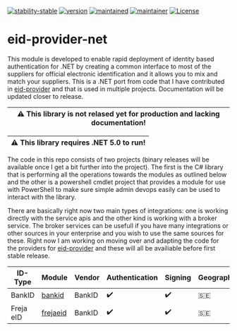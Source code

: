 [![stability-stable](https://img.shields.io/badge/stability-beta-red.svg)](#)
[![version](https://img.shields.io/badge/version-0.0.1-red.svg)](#)
[![maintained](https://img.shields.io/maintenance/yes/2020.svg)](#)
[![maintainer](https://img.shields.io/badge/maintainer-daniel%20sörlöv-blue.svg)](https://github.com/DSorlov)
[![License](https://img.shields.io/badge/License-MIT-blue.svg)](https://img.shields.io/github/license/DSorlov/eid-provider)

# eid-provider-net
This module is developed to enable rapid deployment of identity based authentication for .NET by creating a common interface to most of the suppliers for official electronic identification and it allows you to mix and match your suppliers. This is a .NET port from code that I have contributed in [eid-provider](https://github.com/DSorlov/eid-provider) and that is used in multiple projects. Documentation will be updated closer to release.

| :warning:  This library is not relased yet for production and lacking documentation!   |
|----------------------------------------------------------|

| :warning:  This library requires .NET 5.0 to run!   |
|----------------------------------------------------------|

The code in this repo consists of two projects (binary releases will be available once I get a bit further into the project). The first is the C# library that is performing all the operations towards the modules as outlined below and the other is a powershell cmdlet project that provides a module for use with PowerShell to make sure simple admin devops easily can be used to interact with the library.

There are basically right now two main types of integrations: one is working directly with the service apis and the other kind is working with a broker service. The broker services can be usefull if you have many integrations or other sources in your enterprise and you wish to use the same sources for these. Right now I am working on moving over and adapting the code for the providers for [eid-provider](https://github.com/DSorlov/eid-provider) and these will all be availiable before first stable release.

| ID-Type | Module | Vendor | Authentication | Signing | Geographies | Readiness |
| --- | --- | --- | --- | --- | --- | --- |
| BankID | [bankid](docs/bankid.md) | BankID | :heavy_check_mark: | :heavy_check_mark: | :sweden: | Production |
| Freja eID | [frejaeid](docs/frejaeid.md) | BankID | :heavy_check_mark: | :heavy_check_mark: | :sweden: | Production |


